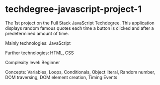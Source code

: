 # techdegree-javascript-project-1
 The 1st project on the Full Stack JavaScript Techdegree.
 This application displays random famous quotes each time a button is clicked and after a predetermined amount of time.

 Mainly technologies: JavaScript

 Further technologies: HTML, CSS

 Complexity level: Beginner

 Concepts: Variables, Loops, Conditionals, Object literal, Random number, DOM traversing, DOM element creation, Timing Events

